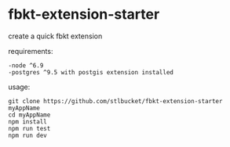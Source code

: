 # fbkt-extension-starter
create a quick fbkt extension

requirements:
```
-node ^6.9
-postgres ^9.5 with postgis extension installed
```

usage:
```
git clone https://github.com/stlbucket/fbkt-extension-starter myAppName
cd myAppName
npm install
npm run test
npm run dev
```
